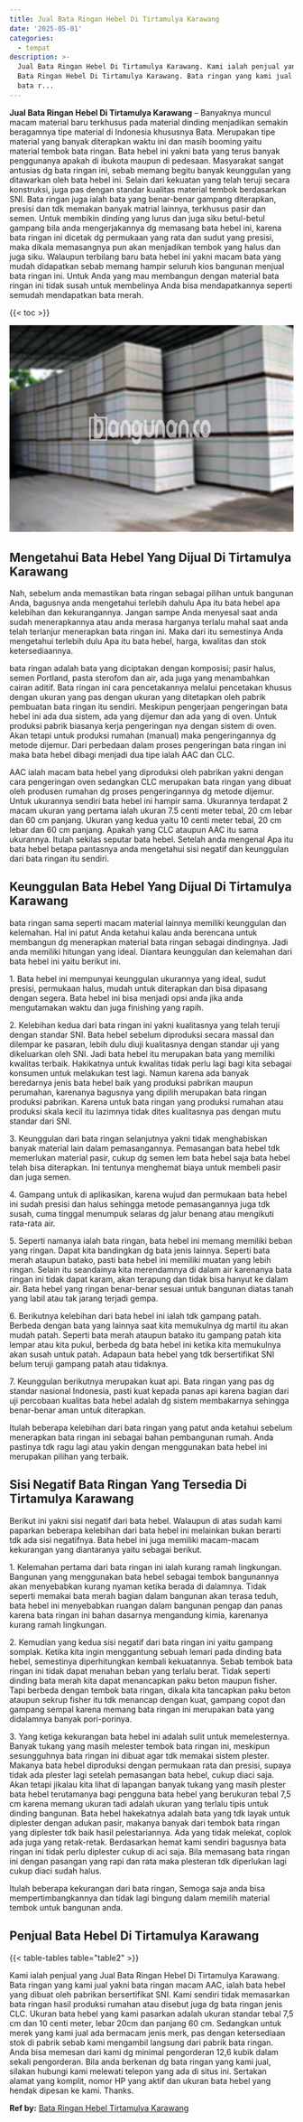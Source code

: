 ```yaml
---
title: Jual Bata Ringan Hebel Di Tirtamulya Karawang
date: '2025-05-01'
categories:
  - tempat
description: >-
  Jual Bata Ringan Hebel Di Tirtamulya Karawang. Kami ialah penjual yang Jual
  Bata Ringan Hebel Di Tirtamulya Karawang. Bata ringan yang kami jual yakni
  bata r...
---
```


**Jual Bata Ringan Hebel Di Tirtamulya Karawang** – Banyaknya muncul macam material baru terkhusus pada material dinding menjadikan semakin beragamnya tipe material di Indonesia khususnya Bata. Merupakan tipe material yang banyak diterapkan waktu ini dan masih booming yaitu material tembok bata ringan. Bata hebel ini yakni bata yang terus banyak penggunanya apakah di ibukota maupun di pedesaan. Masyarakat sangat antusias dg bata ringan ini, sebab memang begitu banyak keunggulan yang ditawarkan oleh bata hebel ini. Selain dari kekuatan yang telah teruji secara konstruksi, juga pas dengan standar kualitas material tembok berdasarkan SNI. Bata ringan juga ialah bata yang benar-benar gampang diterapkan, presisi dan tdk memakan banyak matrial lainnya, terkhusus pasir dan semen. Untuk membikin dinding yang lurus dan juga siku betul-betul gampang bila anda mengerjakannya dg memasang bata hebel ini, karena bata ringan ini dicetak dg permukaan yang rata dan sudut yang presisi, maka dikala memasangnya pun akan menjadikan tembok yang halus dan juga siku. Walaupun terbilang baru bata hebel ini yakni macam bata yang mudah didapatkan sebab memang hampir seluruh kios bangunan menjual bata ringan ini. Untuk Anda yang mau membangun dengan material bata ringan ini tidak susah untuk membelinya Anda bisa mendapatkannya seperti semudah mendapatkan bata merah.

{{< toc >}}

![Jual Bata Ringan Hebel Di Tirtamulya Karawang](/images/jual-hebel-murah-24.png)

## Mengetahui Bata Hebel Yang Dijual Di Tirtamulya Karawang

Nah, sebelum anda memastikan bata ringan sebagai pilihan untuk bangunan Anda, bagusnya anda mengetahui terlebih dahulu Apa itu bata hebel apa kelebihan dan kekurangannya. Jangan sampe Anda menyesal saat anda sudah menerapkannya atau anda merasa harganya terlalu mahal saat anda telah terlanjur menerapkan bata ringan ini. Maka dari itu semestinya Anda mengetahui terlebih dulu Apa itu bata hebel, harga, kwalitas dan stok ketersediaannya.

bata ringan adalah bata yang diciptakan dengan komposisi; pasir halus, semen Portland, pasta sterofom dan air, ada juga yang menambahkan cairan aditif. Bata ringan ini cara pencetakannya melalui pencetakan khusus dengan ukuran yang pas dengan ukuran yang ditetapkan oleh pabrik pembuatan bata ringan itu sendiri. Meskipun pengerjaan pengeringan bata hebel ini ada dua sistem, ada yang dijemur dan ada yang di oven. Untuk produksi pabrik biasanya kerja pengeringan nya dengan sistem di oven. Akan tetapi untuk produksi rumahan (manual) maka pengeringannya dg metode dijemur. Dari perbedaan dalam proses pengeringan bata ringan ini maka bata hebel dibagi menjadi dua tipe ialah AAC dan CLC.

AAC ialah macam bata hebel yang diproduksi oleh pabrikan yakni dengan cara pengeringan oven sedangkan CLC merupakan bata ringan yang dibuat oleh produsen rumahan dg proses pengeringannya dg metode dijemur. Untuk ukurannya sendiri bata hebel ini hampir sama. Ukurannya terdapat 2 macam ukuran yang pertama ialah ukuran 7.5 centi meter tebal, 20 cm lebar dan 60 cm panjang. Ukuran yang kedua yaitu 10 centi meter tebal, 20 cm lebar dan 60 cm panjang. Apakah yang CLC ataupun AAC itu sama ukurannya. Itulah sekilas seputar bata hebel. Setelah anda mengenal Apa itu bata hebel betapa pantasnya anda mengetahui sisi negatif dan keunggulan dari bata ringan itu sendiri.

## Keunggulan Bata Hebel Yang Dijual Di Tirtamulya Karawang

bata ringan sama seperti macam material lainnya memiliki keunggulan dan kelemahan. Hal ini patut Anda ketahui kalau anda berencana untuk membangun dg menerapkan material bata ringan sebagai dindingnya. Jadi anda memiliki hitungan yang ideal. Diantara keunggulan dan kelemahan dari bata hebel ini yaitu berikut ini.

1\. Bata hebel ini mempunyai keunggulan ukurannya yang ideal, sudut presisi, permukaan halus, mudah untuk diterapkan dan bisa dipasang dengan segera. Bata hebel ini bisa menjadi opsi anda jika anda mengutamakan waktu dan juga finishing yang rapih.

2\. Kelebihan kedua dari bata ringan ini yakni kualitasnya yang telah teruji dengan standar SNI. Bata hebel sebelum diproduksi secara massal dan dilempar ke pasaran, lebih dulu diuji kualitasnya dengan standar uji yang dikeluarkan oleh SNI. Jadi bata hebel itu merupakan bata yang memiliki kwalitas terbaik. Hakikatnya untuk kwalitas tidak perlu lagi bagi kita sebagai konsumen untuk melakukan test lagi. Namun karena ada banyak beredarnya jenis bata hebel baik yang produksi pabrikan maupun perumahan, karenanya bagusnya yang dipilih merupakan bata ringan produksi pabrikan. Karena untuk bata ringan yang produksi rumahan atau produksi skala kecil itu lazimnya tidak dites kualitasnya pas dengan mutu standar dari SNI.

3\. Keunggulan dari bata ringan selanjutnya yakni tidak menghabiskan banyak material lain dalam pemasangannya. Pemasangan bata hebel tdk memerlukan material pasir, cukup dg semen lem bata hebel saja bata hebel telah bisa diterapkan. Ini tentunya menghemat biaya untuk membeli pasir dan juga semen.

4\. Gampang untuk di aplikasikan, karena wujud dan permukaan bata hebel ini sudah presisi dan halus sehingga metode pemasangannya juga tdk susah, cuma tinggal menumpuk selaras dg jalur benang atau mengikuti rata-rata air.

5\. Seperti namanya ialah bata ringan, bata hebel ini memang memiliki beban yang ringan. Dapat kita bandingkan dg bata jenis lainnya. Seperti bata merah ataupun batako, pasti bata hebel ini memiliki muatan yang lebih ringan. Selain itu seandainya kita merendamnya di dalam air karenanya bata ringan ini tidak dapat karam, akan terapung dan tidak bisa hanyut ke dalam air. Bata hebel yang ringan benar-benar sesuai untuk bangunan diatas tanah yang labil atau tak jarang terjadi gempa.

6\. Berikutnya kelebihan dari bata hebel ini ialah tdk gampang patah. Berbeda dengan bata yang lainnya saat kita memukulnya dg martil itu akan mudah patah. Seperti bata merah ataupun batako itu gampang patah kita lempar atau kita pukul, berbeda dg bata hebel ini ketika kita memukulnya akan susah untuk patah. Adapaun bata hebel yang tdk bersertifikat SNI belum teruji gampang patah atau tidaknya.

7\. Keunggulan berikutnya merupakan kuat api. Bata ringan yang pas dg standar nasional Indonesia, pasti kuat kepada panas api karena bagian dari uji percobaan kualitas bata hebel adalah dg sistem membakarnya sehingga benar-benar aman untuk diterapkan.

Itulah beberapa kelebihan dari bata ringan yang patut anda ketahui sebelum menerapkan bata ringan ini sebagai bahan pembangunan rumah. Anda pastinya tdk ragu lagi atau yakin dengan menggunakan bata hebel ini merupakan pilihan yang terbaik.

## Sisi Negatif Bata Ringan Yang Tersedia Di Tirtamulya Karawang

Berikut ini yakni sisi negatif dari bata hebel. Walaupun di atas sudah kami paparkan beberapa kelebihan dari bata hebel ini melainkan bukan berarti tdk ada sisi negatifnya. Bata hebel ini juga memiliki macam-macam kekurangan yang diantaranya yaitu sebagai berikut.

1\. Kelemahan pertama dari bata ringan ini ialah kurang ramah lingkungan. Bangunan yang menggunakan bata hebel sebagai tembok bangunannya akan menyebabkan kurang nyaman ketika berada di dalamnya. Tidak seperti memakai bata merah bagian dalam bangunan akan terasa teduh, bata hebel ini menyebabkan ruangan dalam bangunan pengap dan panas karena bata ringan ini bahan dasarnya mengandung kimia, karenanya kurang ramah lingkungan.

2\. Kemudian yang kedua sisi negatif dari bata ringan ini yaitu gampang somplak. Ketika kita ingin menggantung sebuah lemari pada dinding bata hebel, semestinya diperhitungkan kembali kekuatannya. Sebab tembok bata ringan ini tidak dapat menahan beban yang terlalu berat. Tidak seperti dinding bata merah kita dapat menancapkan paku beton maupun fisher. Tapi berbeda dengan tembok bata ringan, dikala kita tancapkan paku beton ataupun sekrup fisher itu tdk menancap dengan kuat, gampang copot dan gampang sempal karena memang bata ringan ini merupakan bata yang didalamnya banyak pori-porinya.

3\. Yang ketiga kekurangan bata hebel ini adalah sulit untuk memelesternya. Banyak tukang yang masih melester tembok bata ringan ini, meskipun sesungguhnya bata ringan ini dibuat agar tdk memakai sistem plester. Makanya bata hebel diproduksi dengan permukaan rata dan presisi, supaya tidak ada plester lagi setelah pemasangan bata hebel, cukup diaci saja. Akan tetapi jikalau kita lihat di lapangan banyak tukang yang masih plester bata hebel terutamanya bagi pengguna bata hebel yang berukuran tebal 7,5 cm karena memang ukuran tadi adalah ukuran yang terlalu tipis untuk dinding bangunan. Bata hebel hakekatnya adalah bata yang tdk layak untuk diplester dengan adukan pasir, makanya banyak dari tembok bata ringan yang diplester tdk baik hasil pelestariannya. Ada yang tidak melekat, coplok ada juga yang retak-retak. Berdasarkan hemat kami sendiri bagusnya bata ringan ini tidak perlu diplester cukup di aci saja. Bila memasang bata ringan ini dengan pasangan yang rapi dan rata maka plesteran tdk diperlukan lagi cukup diaci sudah halus.

Itulah beberapa kekurangan dari bata ringan, Semoga saja anda bisa mempertimbangkannya dan tidak lagi bingung dalam memilih material tembok untuk bangunan anda.

## Penjual Bata Hebel Di Tirtamulya Karawang

{{< table-tables table="table2" >}}

Kami ialah penjual yang Jual Bata Ringan Hebel Di Tirtamulya Karawang. Bata ringan yang kami jual yakni bata ringan macam AAC, ialah bata hebel yang dibuat oleh pabrikan bersertifikat SNI. Kami sendiri tidak memasarkan bata ringan hasil produksi rumahan atau disebut juga dg bata ringan jenis CLC. Ukuran bata hebel yang kami pasarkan adalah ukuran standar tebal 7,5 cm dan 10 centi meter, lebar 20cm dan panjang 60 cm. Sedangkan untuk merek yang kami jual ada bermacam jenis merk, pas dengan ketersediaan stok di pabrik sebab kami mengambil langsung dari pabrik bata ringan. Anda bisa memesan dari kami dg minimal pengorderan 12,6 kubik dalam sekali pengorderan. Bila anda berkenan dg bata ringan yang kami jual, silakan hubungi kami melewati telepon yang ada di situs ini. Sertakan alamat yang komplit, nomor HP yang aktif dan ukuran bata hebel yang hendak dipesan ke kami. Thanks.

**Ref by:** [Bata Ringan Hebel Tirtamulya Karawang](https://id.wikipedia.org/wiki/Bata)
